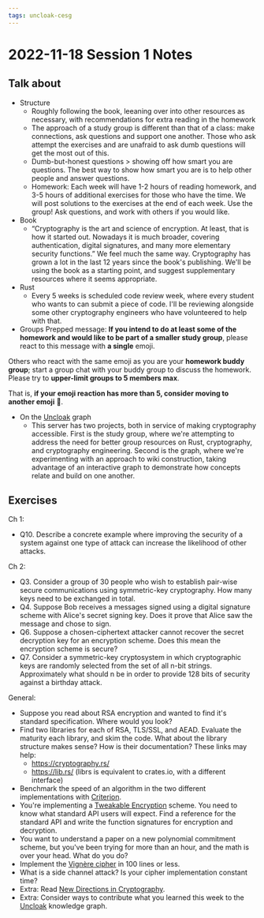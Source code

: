 ```yaml
---
tags: uncloak-cesg
---
```


# 2022-11-18 Session 1 Notes

## Talk about 
- Structure
    - Roughly following the book, leeaning over into other resources as necessary, with recommendations for extra reading in the homework
    - The approach of a study group is different than that of a class: make connections, ask questions and support one another. Those who ask attempt the exercises and are unafraid to ask dumb questions will get the most out of this.
    - Dumb-but-honest questions > showing off how smart you are questions. The best way to show how smart you are is to help other people and answer questions.
    - Homework: Each week will have 1-2 hours of reading homework, and 3-5 hours of additional exercises for those who have the time. We will post solutions to the exercises at the end of each week. Use the group! Ask questions, and work with others if you would like.
- Book
    - “Cryptography is the art and science of encryption. At least, that is how it started out. Nowadays it is much broader, covering authentication, digital signatures, and many more elementary security functions.” We feel much the same way. Cryptography has grown a lot in the last 12 years since the book's publishing. We'll be using the book as a starting point, and suggest supplementary resources where it seems appropriate.
- Rust
    - Every 5 weeks is scheduled code review week, where every student who wants to can submit a piece of code. I'll be reviewing alongside some other cryptography engineers who have volunteered to help with that. 
- Groups
Prepped message:
**If you intend to do at least some of the homework and would like to be part of a smaller study group**, please react to this message with **a single** emoji. 

Others who react with the same emoji as you are your **homework buddy group**; start a group chat with your buddy group to discuss the homework. Please try to **upper-limit groups to 5 members max**. 

That is, **if your emoji reaction has more than 5, consider moving to another emoji** 🥒.

- On the [Uncloak](https://uncloak.org) graph
    - This server has two projects, both in service of making cryptography accessible. First is the study group, where we're attempting to address the need for better group resources on Rust, cryptography, and cryptography engineering. Second is the graph, where we're experimenting with an approach to wiki construction, taking advantage of an interactive graph to demonstrate how concepts relate and build on one another. 

## Exercises
Ch 1:
- Q10. Describe a concrete example where improving the security of a system against one type of attack can increase the likelihood of other attacks.

Ch 2:
- Q3. Consider a group of 30 people who wish to establish pair-wise secure communications using symmetric-key cryptography. How many keys need to be exchanged in total.
- Q4. Suppose Bob receives a messages signed using a digital signature scheme with Alice's secret signing key. Does it prove that Alice saw the message and chose to sign.
- Q6. Suppose a chosen-ciphertext attacker cannot recover the secret decryption key for an encryption scheme. Does this mean the encryption scheme is secure?
- Q7. Consider a symmetric-key cryptosystem in which cryptographic keys are randomly selected from the set of all n-bit strings. Approximately what should n be in order to provide 128 bits of security against a birthday attack.

General:
- Suppose you read about RSA encryption and wanted to find it's standard specification. Where would you look?
- Find two libraries for each of RSA, TLS/SSL, and AEAD. Evaluate the maturity each library, and skim the code. What about the library structure makes sense? How is their documentation? These links may help:
    - https://cryptography.rs/
    - https://lib.rs/ (librs is equivalent to crates.io, with a different interface)
- Benchmark the speed of an algorithm in the two different implementations with [Criterion](https://lib.rs/crates/criterion). 
- You're implementing a [Tweakable Encryption](https://en.wikipedia.org/wiki/Disk_encryption_theory) scheme. You need to know what standard API users will expect. Find a reference for the standard API and write the function signatures for encryption and decryption.
- You want to understand a paper on a new polynomial commitment scheme, but you've been trying for more than an hour, and the math is over your head. What do you do?
- Implement the [Vignère cipher](https://en.wikipedia.org/wiki/Vigen%C3%A8re_cipher) in 100 lines or less.
- What is a side channel attack? Is your cipher implementation constant time?
- Extra: Read [New Directions in Cryptography](https://ieeexplore.ieee.org/document/1055638).
- Extra: Consider ways to contribute what you learned this week to the [Uncloak](https://uncloak.org) knowledge graph.